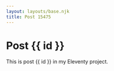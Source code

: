 ```yaml
---
layout: layouts/base.njk
title: Post 15475
---
```


# Post {{ id }}

This is post {{ id }} in my Eleventy project.
